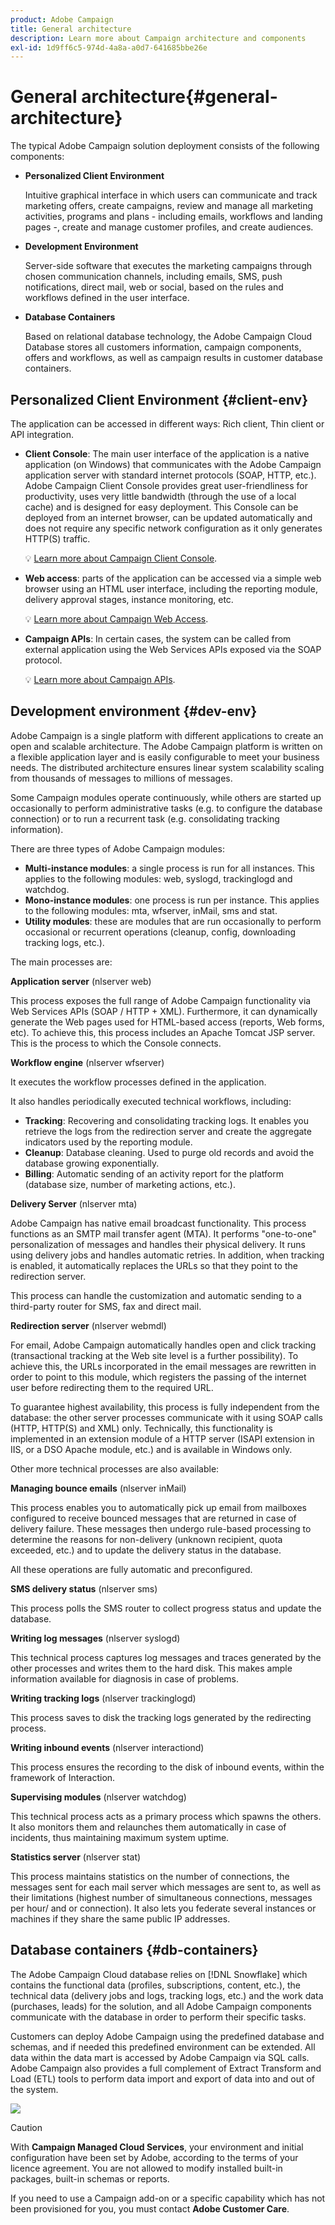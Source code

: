 ```yaml
---
product: Adobe Campaign
title: General architecture
description: Learn more about Campaign architecture and components
exl-id: 1d9ff6c5-974d-4a8a-a0d7-641685bbe26e
---
```

# General architecture{#general-architecture}

The typical Adobe Campaign solution deployment consists of the following components:

* **Personalized Client Environment**

  Intuitive graphical interface in which users can communicate and track marketing offers, create campaigns, review and manage all marketing activities, programs and plans - including emails, workflows and landing pages -, create and manage customer profiles, and create audiences.

* **Development Environment**

  Server-side software that executes the marketing campaigns through chosen communication channels, including emails, SMS, push notifications, direct mail, web or social, based on the rules and workflows defined in the user interface.

* **Database Containers**

  Based on relational database technology, the Adobe Campaign Cloud Database stores all customers information, campaign components, offers and workflows, as well as campaign results in customer database containers.

## Personalized Client Environment {#client-env}

The application can be accessed in different ways: Rich client, Thin client or API integration.

* **Client Console**: The main user interface of the application is a native application (on Windows) that communicates with the Adobe Campaign application server with standard internet protocols (SOAP, HTTP, etc.). Adobe Campaign Client Console provides great user-friendliness for productivity, uses very little bandwidth (through the use of a local cache) and is designed for easy deployment. This Console can be deployed from an internet browser, can be updated automatically and does not require any specific network configuration as it only generates HTTP(S) traffic. 

  💡 [Learn more about Campaign Client Console](../start/connect.md).

* **Web access**: parts of the application can be accessed via a simple web browser using an HTML user interface, including the reporting module, delivery approval stages, instance monitoring, etc. 

  💡 [Learn more about Campaign Web Access](../start/connect.md).
  
* **Campaign APIs**: In certain cases, the system can be called from external application using the Web Services APIs exposed via the SOAP protocol. 

  💡 [Learn more about Campaign APIs](../dev/api.md).

## Development environment {#dev-env}

Adobe Campaign is a single platform with different applications to create an open and scalable architecture. The Adobe Campaign platform is written on a flexible application layer and is easily configurable to meet your business needs. The distributed architecture ensures linear system scalability scaling from thousands of messages to millions of messages.

Some Campaign modules operate continuously, while others are started up occasionally to perform administrative tasks (e.g. to configure the database connection) or to run a recurrent task (e.g. consolidating tracking information).

There are three types of Adobe Campaign modules:

* **Multi-instance modules**: a single process is run for all instances. This applies to the following modules: web, syslogd, trackinglogd and watchdog.
* **Mono-instance modules**: one process is run per instance. This applies to the following modules: mta, wfserver, inMail, sms and stat.
* **Utility modules**: these are modules that are run occasionally to perform occasional or recurrent operations (cleanup, config, downloading tracking logs, etc.).

The main processes are:

**Application server** (nlserver web)

This process exposes the full range of Adobe Campaign functionality via Web Services APIs (SOAP / HTTP + XML). Furthermore, it can dynamically generate the Web pages used for HTML-based access (reports, Web forms, etc). To achieve this, this process includes an Apache Tomcat JSP server. This is the process to which the Console connects.

**Workflow engine** (nlserver wfserver)

It executes the workflow processes defined in the application.

It also handles periodically executed technical workflows, including:

* **Tracking**: Recovering and consolidating tracking logs. It enables you retrieve the logs from the redirection server and create the aggregate indicators used by the reporting module.
* **Cleanup**: Database cleaning. Used to purge old records and avoid the database growing exponentially.
* **Billing**: Automatic sending of an activity report for the platform (database size, number of marketing actions, etc.).

**Delivery Server** (nlserver mta)

Adobe Campaign has native email broadcast functionality. This process functions as an SMTP mail transfer agent (MTA). It performs "one-to-one" personalization of messages and handles their physical delivery. It runs using delivery jobs and handles automatic retries. In addition, when tracking is enabled, it automatically replaces the URLs so that they point to the redirection server.

This process can handle the customization and automatic sending to a third-party router for SMS, fax and direct mail.

**Redirection server** (nlserver webmdl)

For email, Adobe Campaign automatically handles open and click tracking (transactional tracking at the Web site level is a further possibility). To achieve this, the URLs incorporated in the email messages are rewritten in order to point to this module, which registers the passing of the internet user before redirecting them to the required URL.

To guarantee highest availability, this process is fully independent from the database: the other server processes communicate with it using SOAP calls (HTTP, HTTP(S) and XML) only. Technically, this functionality is implemented in an extension module of a HTTP server (ISAPI extension in IIS, or a DSO Apache module, etc.) and is available in Windows only.

Other more technical processes are also available:

**Managing bounce emails** (nlserver inMail)

This process enables you to automatically pick up email from mailboxes configured to receive bounced messages that are returned in case of delivery failure. These messages then undergo rule-based processing to determine the reasons for non-delivery (unknown recipient, quota exceeded, etc.) and to update the delivery status in the database.

All these operations are fully automatic and preconfigured.

**SMS delivery status** (nlserver sms)

This process polls the SMS router to collect progress status and update the database.

**Writing log messages** (nlserver syslogd)

This technical process captures log messages and traces generated by the other processes and writes them to the hard disk. This makes ample information available for diagnosis in case of problems.

**Writing tracking logs** (nlserver trackinglogd)

This process saves to disk the tracking logs generated by the redirecting process.

**Writing inbound events** (nlserver interactiond)

This process ensures the recording to the disk of inbound events, within the framework of Interaction.

**Supervising modules** (nlserver watchdog)

This technical process acts as a primary process which spawns the others. It also monitors them and relaunches them automatically in case of incidents, thus maintaining maximum system uptime.

**Statistics server** (nlserver stat)

This process maintains statistics on the number of connections, the messages sent for each mail server which messages are sent to, as well as their limitations (highest number of simultaneous connections, messages per hour/ and or connection). It also lets you federate several instances or machines if they share the same public IP addresses.

## Database containers {#db-containers}

The Adobe Campaign Cloud database relies on [!DNL Snowflake] which contains the functional data (profiles, subscriptions, content, etc.), the technical data (delivery jobs and logs, tracking logs, etc.) and the work data (purchases, leads) for the solution, and all Adobe Campaign components communicate with the database in order to perform their specific tasks.

Customers can deploy Adobe Campaign using the predefined database and schemas, and if needed this predefined environment can be extended. All data within the data mart is accessed by Adobe Campaign via SQL calls. Adobe Campaign also provides a full complement of Extract Transform and Load (ETL) tools to perform data import and export of data into and out of the system.

![](assets/data-flow-diagram.png) 


>[!CAUTION]
>
>With **Campaign Managed Cloud Services**, your environment and initial configuration have been set by Adobe, according to the terms of your licence agreement. You are not allowed to modify installed built-in packages, built-in schemas or reports. 
>
>If you need to use a Campaign add-on or a specific capability which has not been provisioned for you, you must contact **Adobe Customer Care**.